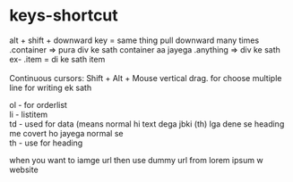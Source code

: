 # keys-shortcut

alt + shift + downward key = same thing pull downward many times
.container  =>       pura div ke sath container aa jayega
.anything   =>       div ke sath  
ex- .item    =       di ke sath item
<br/>
<br/>
Continuous cursors: Shift + Alt + Mouse vertical drag.    for choose multiple line for writing  ek sath

ol  - for orderlist                                                                                                                               <br/>
li - listitem                                                                                                                                       <br/>
td - used for data (means normal hi text dega jbki (th)   lga dene se heading me covert ho jayega normal se                                            <br/>
th - use for heading 


when you want to iamge url then use dummy url from   lorem ipsum w website
